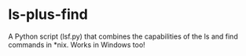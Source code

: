 # ls-plus-find
A Python script (lsf.py) that combines the capabilities of the ls and find commands in *nix.  Works in Windows too! 
